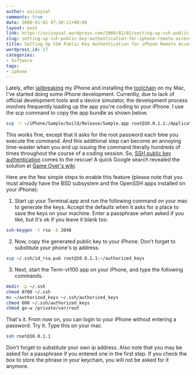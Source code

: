 ```yaml
---
author: azizuysal
comments: true
date: 2008-01-02 07:50:11+00:00
layout: post
link: https://azizuysal.wordpress.com/2008/01/02/setting-up-ssh-public-key-authentication-for-iphone-remote-access/
slug: setting-up-ssh-public-key-authentication-for-iphone-remote-access
title: Setting Up SSH Public Key Authentication for iPhone Remote Access
wordpress_id: 17
categories:
- Software
tags:
- iphone
---
```


Lately, after [jailbreaking](/2007/12/iphone-jailbreak-and-upgrade-to-112.html) my iPhone and installing the [toolchain](/2007/12/installing-iphone-development-tools-toolchain-030-on-leopard-for-iphone-112.html) on my Mac, I've started doing some iPhone development. Currently, due to lack of official development tools and a device simulator, the development process involves frequently loading up the app you're coding to your iPhone. I use the scp command to copy the app bundle as shown below.

```bash
scp -r ~/iPhone/Sample/build/Release/Sample.app root@10.0.1.1:/Applications
```

This works fine, except that it asks for the root password each time you execute the command. And this additional step can become an annoying time-waster when you end up issuing the command literally hundreds of times throughout the course of a coding session. So, [SSH public key authentication](http://sial.org/howto/openssh/publickey-auth/) comes to the rescue! A quick Google search revealed the solution at [Game Over's wiki](http://wiki.iphonegameover.com/SSH_Public_Key_Authentication).

Here are the few simple steps to enable this feature (please note that you must already have the BSD subsystem and the OpenSSH apps installed on your iPhone):

1) Start up your Terminal.app and run the following command on your mac to generate the keys. Accept the defaults when it asks for a place to save the keys on your machine. Enter a passphrase when asked if you like, but it's ok if you leave it blank too.

```bash
ssh-keygen -t rsa -b 2048
```

2) Now, copy the generated public key to your iPhone. Don't forget to substitute your phone's ip address.

```bash
scp ~/.ssh/id_rsa.pub root@10.0.1.1:~/authorized_keys
```

3) Next, start the Term-vt100 app on your iPhone, and type the following commands.

```bash
mkdir -p ~/.ssh
chmod 0700 ~/.ssh
mv ~/authorized_keys ~/.ssh/authorized_keys
chmod 600 ~/.ssh/authorized_keys
chmod go-w /private/var/root
```

That's it. From now on, you can login to your iPhone without entering a password. Try it. Type this on your mac.

```bash
ssh root@10.0.1.1
```

Don't forget to substitute your own ip address. Also note that you may be asked for a passphrase if you entered one in the first step. If you check the box to store the phrase in your keychain, you will not be asked for it anymore.
